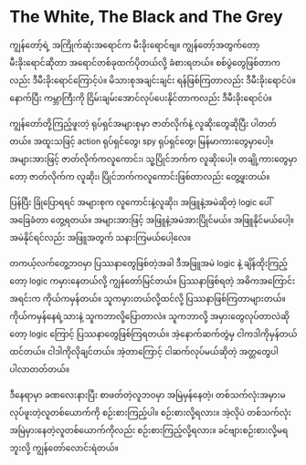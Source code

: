 # The White, The Black and The Grey

ကျွန်တော့်ရဲ့ အကြိုက်ဆုံးအရောင်က မီးခိုးရောင်ဗျ။ ကျွန်တော့်အတွက်တော့ မီးခိုးရောင်ဆိုတာ အရောင်တစ်ခုထက်ပိုတယ်လို့ ခံစားရတယ်။ စစ်ပွဲတွေဖြစ်တာကလည်း ဒီမီးခိုးရောင်ကြောင့်ပဲ။ မိသားစုအချင်းချင်း ရန်ဖြစ်ကြတာလည်း ဒီမီးခိုးရောင်ပဲ။ နောက်ပြီး ကမ္ဘာကြီးကို ငြိမ်းချမ်းအောင်လုပ်ပေးနိုင်တာကလည်း ဒီမီးခိုးရောင်ပဲ။

ကျွန်တော်တို့ကြည့်ဖူးတဲ့ ရုပ်ရှင်အများစုမှာ ဇာတ်လိုက်နဲ့ လူဆိုးတွေဆိုပြီး ပါတတ်တယ်။ အထူးသဖြင့် action ရုပ်ရှင်တွေ၊ spy ရုပ်ရှင်တွေ၊ မြန်မာကားတွေမှာပေါ့။ အများအားဖြင့် ဇာတ်လိုက်ကလူကောင်း၊ သူ့ပြိုင်ဘက်က လူဆိုးပေါ့။ တချို့ကားတွေမှာတော့ ဇာတ်လိုက်က လူဆိုး၊ ပြိုင်ဘက်ကလူကောင်းဖြစ်တာလည်း တွေ့ဖူးတယ်။ 

ပြန်ပြီး ခြုံပြောရရင် အများစုက လူကောင်းနဲ့လူဆိုး၊ အဖြူနဲ့အမဲဆိုတဲ့ logic ပေါ်အခြေခံတာ တွေ့ရတယ်။ အများအားဖြင့် အဖြူနဲ့အမဲအားပြိုင်မယ်။ အဖြူနိုင်မယ်ပေါ့။ အမဲနိုင်ရင်လည်း အဖြူအတွက် သနားကြမယ်ပေါ့လေ။

တကယ့်လက်တွေ့ဘဝမှာ ပြဿနာတွေဖြစ်တဲ့အခါ ဒီအဖြူအမဲ logic နဲ့ ချိန်ထိုးကြည့်တော့ logic ကမှားနေတယ်လို့ ကျွန်တော်မြင်တယ်။ ပြဿနာဖြစ်ရတဲ့ အဓိကအကြောင်းအရင်းက ကိုယ်ကမှန်တယ်။ သူကမှားတယ်လို့ထင်လို့ ပြဿနာဖြစ်ကြတာများတယ်။ ကိုယ်ကမှန်နေရဲ့သားနဲ့ သူကဘာလို့ပြောတာလဲ။ သူကဘာလို့ အမှားတွေလုပ်တာလဲဆိုတော့ logic ကြောင့် ပြဿနာတွေဖြစ်ကြရတယ်။ အဲ့နောက်ဆက်တွဲမှ ငါကဒါကိုမှန်တယ်ထင်တယ်။ ငါဒါကိုလိုချင်တယ်။ အဲ့တာကြောင့် ငါဆက်လုပ်မယ်ဆိုတဲ့ အတ္တတွေပါ ပါလာတတ်တယ်။

ဒီနေရာမှာ ခဏလေးနားပြီး စာဖတ်တဲ့လူဘဝမှာ အမြဲမှန်နေတဲ့၊ တစ်သက်လုံးအမှားမလုပ်ဖူးတဲ့လူတစ်ယောက်ကို စဉ်းစားကြည့်ပါ။ စဉ်းစားလို့ရလား။ အဲ့လိုပဲ တစ်သက်လုံး အမြဲမှားနေတဲ့လူတစ်ယောက်ကိုလည်း စဉ်းစားကြည့်လို့ရလား။ ခင်ဗျားစဉ်းစားလို့မရဘူးလို့ ကျွန်တော်လောင်းရဲတယ်။ 